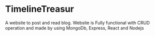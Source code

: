 # TimelineTreasur
A website to post and read blog. Website is Fully functional with CRUD operation and made by using MongoDb, Express, React and Nodejs
